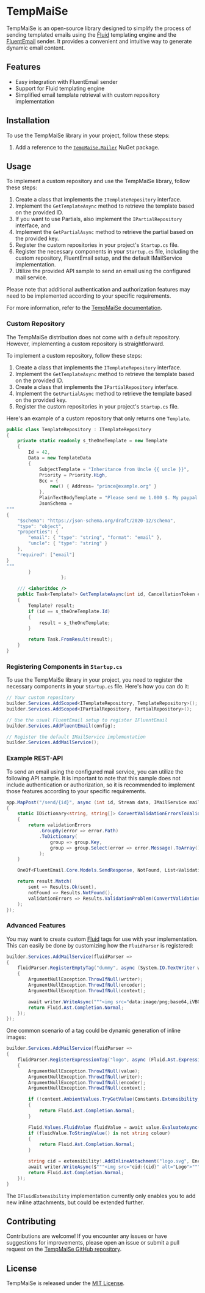 # TempMaiSe

TempMaiSe is an open-source library designed to simplify the process of sending templated emails using the [Fluid](https://github.com/sebastienros/fluid) templating engine and the [FluentEmail](https://github.com/lukencode/FluentEmail) sender. It provides a convenient and intuitive way to generate dynamic email content.

## Features

-   Easy integration with FluentEmail sender
-   Support for Fluid templating engine
-   Simplified email template retrieval with custom repository implementation

## Installation

To use the TempMaiSe library in your project, follow these steps:

1. Add a reference to the [`TempMaiSe.Mailer`](https://www.nuget.org/packages/TempMaiSe.Mailer) NuGet package.

## Usage

To implement a custom repository and use the TempMaiSe library, follow these steps:

1. Create a class that implements the `ITemplateRepository` interface.
2. Implement the `GetTemplateAsync` method to retrieve the template based on the provided ID.
3. If you want to use Partials, also implement the `IPartialRepository` interface, and
4. Implement the `GetPartialAsync` method to retrieve the partial based on the provided key.
5. Register the custom repositories in your project's `Startup.cs` file.
6. Register the necessary components in your `Startup.cs` file, including the custom repository, FluentEmail setup, and the default IMailService implementation.
7. Utilize the provided API sample to send an email using the configured mail service.

Please note that additional authentication and authorization features may need to be implemented according to your specific requirements.

For more information, refer to the [TempMaiSe documentation](https://github.com/TempMaiSe/TempMaiSe).

### Custom Repository

The TempMaiSe distribution does not come with a default repository. However, implementing a custom repository is straightforward.

To implement a custom repository, follow these steps:

1. Create a class that implements the `ITemplateRepository` interface.
2. Implement the `GetTemplateAsync` method to retrieve the template based on the provided ID.
3. Create a class that implements the `IPartialRepository` interface.
4. Implement the `GetPartialAsync` method to retrieve the template based on the provided key.
5. Register the custom repositories in your project's `Startup.cs` file.

Here's an example of a custom repository that only returns one `Template`.

```csharp
public class TemplateRepository : ITemplateRepository
{
    private static readonly s_theOneTemplate = new Template
    {
        Id = 42,
        Data = new TemplateData
        {
            SubjectTemplate = "Inheritance from Uncle {{ uncle }}",
            Priority = Priority.High,
            Bcc = {
                new() { Address= "prince@example.org" }
            },
            PlainTextBodyTemplate = "Please send me 1.000 $. My paypal is {{ email }}",
            JsonSchema =
"""
{
    "$schema": "https://json-schema.org/draft/2020-12/schema",
    "type": "object",
    "properties": {
        "email": { "type": "string", "format": "email" },
        "uncle": { "type": "string" }
    },
    "required": ["email"]
}
"""
        }
                    };

    /// <inheritdoc />
    public Task<Template?> GetTemplateAsync(int id, CancellationToken cancellationToken = default)
    {
        Template? result;
        if (id == s_theOneTemplate.Id)
        {
            result = s_theOneTemplate;
        }

        return Task.FromResult(result);
    }
}
```

### Registering Components in `Startup.cs`

To use the TempMaiSe library in your project, you need to register the necessary components in your `Startup.cs` file. Here's how you can do it:

```csharp
// Your custom repository
builder.Services.AddScoped<ITemplateRepository, TemplateRepository>();
builder.Services.AddScoped<IPartialRepository, PartialRepository>();

// Use the usual FluentEmail setup to register IFluentEmail
builder.Services.AddFluentEmail(config);

// Register the default IMailService implementation
builder.Services.AddMailService();
```

### Example REST-API

To send an email using the configured mail service, you can utilize the following API sample. It is important to note that this sample does not include authentication or authorization, so it is recommended to implement those features according to your specific requirements.

```csharp
app.MapPost("/send/{id}", async (int id, Stream data, IMailService mailService, CancellationToken cancellationToken) =>
{
    static IDictionary<string, string[]> ConvertValidationErrorsToValidationProblem(List<ValidationError> validationErrors)
    {
        return validationErrors
            .GroupBy(error => error.Path)
            .ToDictionary(
                group => group.Key,
                group => group.Select(error => error.Message).ToArray()
            );
    }

    OneOf<FluentEmail.Core.Models.SendResponse, NotFound, List<ValidationError>> result = await mailService.SendMailAsync(id, data, cancellationToken).ConfigureAwait(false);

    return result.Match(
        sent => Results.Ok(sent),
        notFound => Results.NotFound(),
        validationErrors => Results.ValidationProblem(ConvertValidationErrorsToValidationProblem(validationErrors))
    );
});
```

### Advanced Features

You may want to create custom [Fluid](https://github.com/sebastienros/fluid/) tags for use with your implementation. This can easily be done by customizing how the `FluidParser` is registered:

```csharp
builder.Services.AddMailService(fluidParser =>
{
    fluidParser.RegisterEmptyTag("dummy", async (System.IO.TextWriter writer, System.Text.Encodings.Web.TextEncoder encoder, Fluid.TemplateContext context) =>
    {
        ArgumentNullException.ThrowIfNull(writer);
        ArgumentNullException.ThrowIfNull(encoder);
        ArgumentNullException.ThrowIfNull(context);

        await writer.WriteAsync("""<img src="data:image/png;base64,iVBORw0KGgoAAAANSUhEUgAAAAQAAAAECAIAAAAmkwkpAAAAQ0lEQVR4nGKanbxR0iCpx+Lsq7MfGBKt0pls/206J81Y9Yrx7rta3mMP0lrvGci3MjNw/wj989bz5ksPzqOAAAAA//94+BjST+Y61wAAAABJRU5ErkJggg==" alt="Logo">""").ConfigureAwait(false);
        return Fluid.Ast.Completion.Normal;
    });
});
```

One common scenario of a tag could be dynamic generation of inline images:

```csharp
builder.Services.AddMailService(fluidParser =>
{
    fluidParser.RegisterExpressionTag("logo", async (Fluid.Ast.Expression value, System.IO.TextWriter writer, System.Text.Encodings.Web.TextEncoder encoder, Fluid.TemplateContext context) =>
    {
        ArgumentNullException.ThrowIfNull(value);
        ArgumentNullException.ThrowIfNull(writer);
        ArgumentNullException.ThrowIfNull(encoder);
        ArgumentNullException.ThrowIfNull(context);

        if (!context.AmbientValues.TryGetValue(Constants.Extensibility, out IFluidExtensibility? extensibility))
        {
            return Fluid.Ast.Completion.Normal;
        }

        Fluid.Values.FluidValue fluidValue = await value.EvaluateAsync(context).ConfigureAwait(false);
        if (fluidValue.ToStringValue() is not string colour)
        {
            return Fluid.Ast.Completion.Normal;
        }

        string cid = extensibility!.AddInlineAttachment("logo.svg", Encoding.UTF8.GetBytes($"""<svg style="background-color: {colour};"></svg>"""), "image/svg+xml");
        await writer.WriteAsync($"""<img src="cid:{cid}" alt="Logo">""").ConfigureAwait(false);
        return Fluid.Ast.Completion.Normal;
    });
}
```

The `IFluidExtensibility` implementation currently only enables you to add new inline attachments, but could be extended further.

## Contributing

Contributions are welcome! If you encounter any issues or have suggestions for improvements, please open an issue or submit a pull request on the [TempMaiSe GitHub repository](https://github.com/TempMaiSe/TempMaiSe).

## License

TempMaiSe is released under the [MIT License](https://opensource.org/licenses/MIT).
